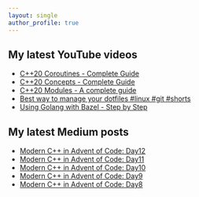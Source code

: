 ```yaml
---
layout: single
author_profile: true
---
```


## My latest YouTube videos

<!--START_SECTION:youtube-->
* [C++20 Coroutines - Complete Guide](https:&#x2F;&#x2F;www.youtube.com&#x2F;watch?v&#x3D;w-dmOHhBX9o)
* [C++20 Concepts  - Complete Guide](https:&#x2F;&#x2F;www.youtube.com&#x2F;watch?v&#x3D;1So7onMFxJM)
* [C++20 Modules - A complete guide](https:&#x2F;&#x2F;www.youtube.com&#x2F;watch?v&#x3D;WRCwciJ5MTE)
* [Best way to manage your dotfiles #linux #git #shorts](https:&#x2F;&#x2F;www.youtube.com&#x2F;watch?v&#x3D;LHrB4TcU1JM)
* [Using Golang with Bazel - Step by Step](https:&#x2F;&#x2F;www.youtube.com&#x2F;watch?v&#x3D;mXLrk0ipwz4)
<!--END_SECTION:youtube-->

## My latest Medium posts

<!--START_SECTION:medium-->
* [Modern C++ in Advent of Code: Day12](https:&#x2F;&#x2F;itnext.io&#x2F;modern-c-in-advent-of-code-day12-1de190deb2e4?source&#x3D;rss-1e1de1006a93------2)
* [Modern C++ in Advent of Code: Day11](https:&#x2F;&#x2F;itnext.io&#x2F;modern-c-in-advent-of-code-day11-fe5a9eb6f3ad?source&#x3D;rss-1e1de1006a93------2)
* [Modern C++ in Advent of Code: Day10](https:&#x2F;&#x2F;itnext.io&#x2F;modern-c-in-advent-of-code-day10-82fbe672b47?source&#x3D;rss-1e1de1006a93------2)
* [Modern C++ in Advent of Code: Day9](https:&#x2F;&#x2F;itnext.io&#x2F;modern-c-in-advent-of-code-day9-1ad4e7890032?source&#x3D;rss-1e1de1006a93------2)
* [Modern C++ in Advent of Code: Day8](https:&#x2F;&#x2F;itnext.io&#x2F;modern-c-in-advent-of-code-day8-3b5d3e6c24b6?source&#x3D;rss-1e1de1006a93------2)
<!--END_SECTION:medium-->